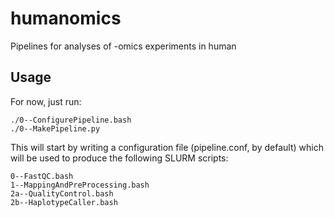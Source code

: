 humanomics
=======

Pipelines for analyses of -omics experiments in human

Usage
-------

For now, just run:

```
./0--ConfigurePipeline.bash
./0--MakePipeline.py
```

This will start by writing a configuration file (pipeline.conf, by default) which will be used to produce the following SLURM scripts:

```
0--FastQC.bash
1--MappingAndPreProcessing.bash
2a--QualityControl.bash
2b--HaplotypeCaller.bash
```
